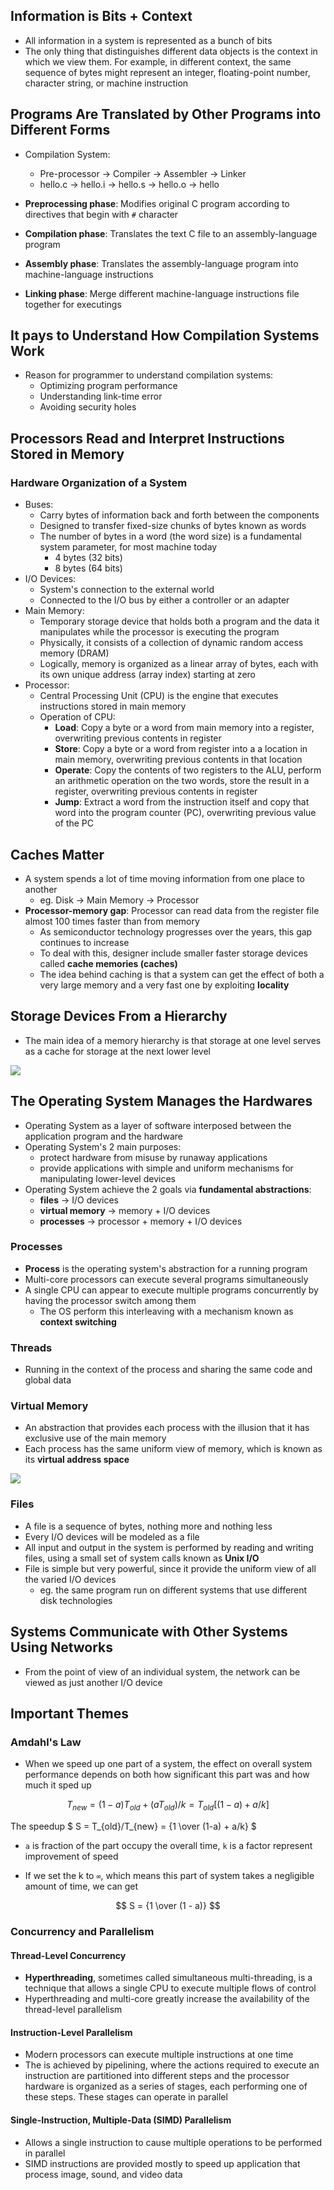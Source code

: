 ## Information is Bits + Context

- All information in a system is represented as a bunch of bits
- The only thing that distinguishes different data objects is the context in which we view them. For example, in different context, the same sequence of bytes might represent an integer, floating-point number, character string, or machine instruction

## Programs Are Translated by Other Programs into Different Forms

- Compilation System:
  - Pre-processor -> Compiler -> Assembler -> Linker
  - hello.c -> hello.i -> hello.s -> hello.o -> hello

- **Preprocessing phase**: Modifies original C program according to directives that begin with `#` character
- **Compilation phase**: Translates the text C file to an assembly-language program
- **Assembly phase**: Translates the assembly-language program into machine-language instructions
- **Linking phase**: Merge different machine-language instructions file together for executings

## It pays to Understand How Compilation Systems Work

- Reason for programmer to understand compilation systems:
  - Optimizing program performance
  - Understanding link-time error
  - Avoiding security holes

## Processors Read and Interpret Instructions Stored in Memory

### Hardware Organization of a System

- Buses:
  - Carry bytes of information back and forth between the components
  - Designed to transfer fixed-size chunks of bytes known as words
  - The number of bytes in a word (the word size) is a fundamental system parameter, for most machine today
    - 4 bytes (32 bits)
    - 8 bytes (64 bits)
- I/O Devices:
  - System's connection to the external world
  - Connected to the I/O bus by either a controller or an adapter
- Main Memory:
  - Temporary storage device that holds both a program and the data it manipulates while the processor is executing the program
  - Physically, it consists of a collection of dynamic random access memory (DRAM)
  - Logically, memory is organized as a linear array of bytes, each with its own unique address (array index) starting at zero
- Processor:
  - Central Processing Unit (CPU) is the engine that executes instructions stored in main memory
  - Operation of CPU:
    - **Load**: Copy a byte or a word from main memory into a register, overwriting previous contents in register
    - **Store**: Copy a byte or a word from register into a a location in main memory, overwriting previous contents in that location
    - **Operate**: Copy the contents of two registers to the ALU, perform an arithmetic operation on the two words, store the result in a register, overwriting previous contents in register
    - **Jump**: Extract a word from the instruction itself and copy that word into the program counter (PC), overwriting previous value of the PC

## Caches Matter

- A system spends a lot of time moving information from one place to another
  - eg. Disk -> Main Memory -> Processor
- **Processor-memory gap**: Processor can read data from the register file almost 100 times faster than from memory
  - As semiconductor technology progresses over the years, this gap continues to increase
  - To deal with this, designer include smaller faster storage devices called **cache memories (caches)**
  - The idea behind caching is that a system can get the effect of both a very large memory and a very fast one by exploiting **locality**

## Storage Devices From a Hierarchy

- The main idea of a memory hierarchy is that storage at one level serves as a cache for storage at the next lower level

![](./memory_hierarchy.png)

## The Operating System Manages the Hardwares

- Operating System as a layer of software interposed between the application program and the hardware
- Operating System's 2 main purposes:
  - protect hardware from misuse by runaway applications
  - provide applications with simple and uniform mechanisms for manipulating lower-level devices
- Operating System achieve the 2 goals via **fundamental abstractions**:
  - **files** -> I/O devices
  - **virtual memory** -> memory + I/O devices
  - **processes** -> processor + memory + I/O devices

### Processes

- **Process** is the operating system's abstraction for a running program
- Multi-core processors can execute several programs simultaneously
- A single CPU can appear to execute multiple programs concurrently by having the processor switch among them
  - The OS perform this interleaving with a mechanism known as **context switching**

### Threads

- Running in the context of the process and sharing the same code and global data

### Virtual Memory

- An abstraction that provides each process with the illusion that it has exclusive use of the main memory
- Each process has the same uniform view of memory, which is known as its **virtual address space**

![](./virtual_memory_space.png)

### Files

- A file is a sequence of bytes, nothing more and nothing less
- Every I/O devices will be modeled as a file
- All input and output in the system is performed by reading and writing files, using a small set of system calls known as **Unix I/O**
- File is simple but very powerful, since it provide the uniform view of all the varied I/O devices
  - eg. the same program run on different systems that use different disk technologies

## Systems Communicate with Other Systems Using Networks

- From the point of view of an individual system, the network can be viewed as just another I/O device

## Important Themes

### Amdahl's Law

- When we speed up one part of a system, the effect on overall system performance depends on both how significant this part was and how much it sped up

$$ T_{new} = (1 - a)T_{old} + (aT_{old})/k = T_{old}[(1 - a) + a/k]$$

The speedup $ S = T_{old}/T_{new} = {1 \over (1-a) + a/k} $

- `a` is fraction of the part occupy the overall time, `k` is a factor represent improvement of speed

- If we set the k to `∞`, which means this part of system takes a negligible amount of time, we can get

$$ S = {1 \over (1 - a)}  $$

### Concurrency and Parallelism

#### Thread-Level Concurrency

- **Hyperthreading**, sometimes called simultaneous multi-threading, is a technique that allows a single CPU to execute multiple flows of control
- Hyperthreading and multi-core greatly increase the availability of the thread-level parallelism

#### Instruction-Level Parallelism

- Modern processors can execute multiple instructions at one time
- The is achieved by pipelining, where the actions required to execute an instruction are partitioned into different steps and the processor hardware is organized as a series of stages, each performing one of these steps. These stages can operate in parallel

#### Single-Instruction, Multiple-Data (SIMD) Parallelism

- Allows a single instruction to cause multiple operations to be performed in parallel
- SIMD instructions are provided mostly to speed up application that process image, sound, and video data
